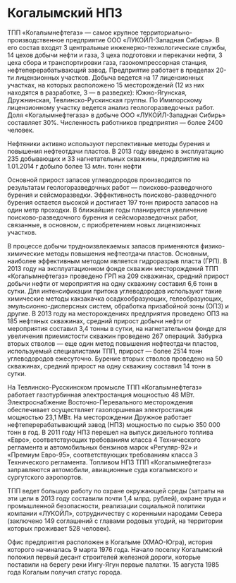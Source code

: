 # Когалымский НПЗ

ТПП «Когалымнефтегаз» — самое крупное территориально-производственное предприятие ООО «ЛУКОЙЛ-Западная Сибирь». В его состав входят 3 центральные инженерно-технологические службы, 14 цехов добычи нефти и газа, 3 цеха подготовки и перекачки нефти, 3 цеха сбора и транспортировки газа, газокомпрессорная станция, нефтеперерабатывающий завод. Предприятие работает в пределах 20-ти лицензионных участков. Добыча ведется на 17 лицензионных участках, на которых расположено 15 месторождений (12 из них находятся в разработке, 3 — в разведке): Южно-Ягунская, Дружнинская, Тевлинско-Рускинская группы. По Имилорскому лицензионному участку ведется анализ геологоразведочных работ. Доля «Когалымнефтегаза» в добыче ООО «ЛУКОЙЛ-Западная Сибирь» составляет 30%. Численность работников предприятия — более 2400 человек.

Нефтяники активно используют перспективные методы бурения и повышения нефтеотдачи пластов. В 2013 году введено в эксплуатацию 235 добывающих и 33 нагнетательных скважины, предприятие на 1.01.2014 г добыло более 13 млн. тонн нефти

Основной прирост запасов углеводородов производится по результатам геологоразведочных работ — поисково-разведочного бурения и сейсморазведки. Эффективность поисково-разведочного бурения остается высокой и достигает 197 тонн прироста запасов на один метр проходки. В ближайшие годы планируется увеличение поисково-разведочного бурения и сейсморазведочных работ, связанные, в основном, с приобретением новых лицензионных участков.

В процессе добычи трудноизвлекаемых запасов применяются физико-химические методы повышения нефтеотдачи пластов. Основным, наиболее эффективным методом является гидроразрыв пласта (ГРП). В 2013 году на эксплуатационном фонде скважин месторождений ТПП «Когалымнефтегаз» проведено ГРП на 209 скважинах, средний прирост добычи нефти от мероприятия на одну скважину составил 6,6 тонн в сутки. Для интенсификации притока углеводородов используют такие химические методы какзакачка осадкообразующих, гелеобразующих, эмульсионно-дисперсных систем, обработка призабойной зоны (ОПЗ) и другие. В 2013 году на месторождениях предприятия проведено ОПЗ на 185 нефтяных скважинах, средний прирост добычи нефти от мероприятия составил 3,4 тонны в сутки, на нагнетательном фонде для увеличения приемистости скважин проведено 267 операций. Забурка вторых стволов — еще один метод повышения нефтеотдачи пластов, используемый специалистами ТПП, прирост — более 2514 тонн углеводородов ежесуточно. Бурение вторых стволов проведено на 50 скважинах, средний прирост на одну скважину составил 14 тонн в сутки.

На Тевлинско-Русскинском промысле ТПП «Когалымнефтегаз» работает газотурбинная электростанция мощностью 48 МВт. Электроснабжение Восточно-Перевального месторождения обеспечивает осуществляет газопоршневая электростанция мощностью 23,1 МВт. На месторождении Дружное работает нефтеперерабатывающий завод (НПЗ) мощностью по сырью 350 000 тонн в год. В 2011 году НПЗ перешел на выпуск дизельного топлива «Евро», соответствующих требованиям класса 4 Технического регламента и автомобильных бензинов марок «Регуляр-92» и «Премиум Евро-95», соответствующих требованиям класса 3 Технического регламента. Топливом НПЗ ТПП «Когалымнефтегаз» заправляются автомобили, авиационные суда когалымского и сургутского аэропортов.

ТПП ведет большую работу по охране окружающей среды (затраты на эти цели в 2013 году составили почти 1,4 млрд. рублей), охране труда и промышленной безопасности, реализации социальной политики компании «ЛУКОЙЛ», сотрудничеству с коренными народами Севера (заключено 149 соглашений с главами родовых угодий, на территории которых проживает 528 человек).

Офис предприятия расположен в Когалыме (ХМАО-Югра), история которого начиналась 9 марта 1976 года. Начало поселку Когалымский положил первый десант строителей железной дороги, которые поставили на берегу реки Ингу-Ягун первые палатки. 15 августа 1985 года Когалым получил статус города.
